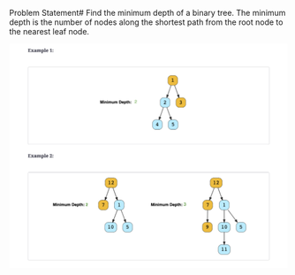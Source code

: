 Problem Statement#
Find the minimum depth of a binary tree. The minimum depth is the number of nodes along the shortest path from the root node to the nearest leaf node.

<img src="../Assets/Screen Shot 2022-05-09 at 1.57.14 PM.png">

